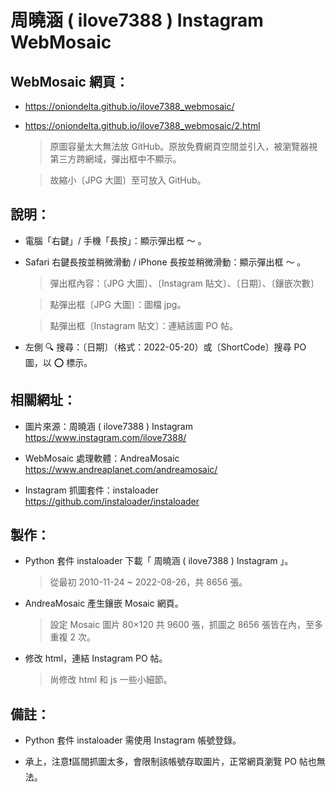 # 周曉涵 ( ilove7388 ) Instagram WebMosaic

## WebMosaic 網頁：
- https://oniondelta.github.io/ilove7388_webmosaic/

- https://oniondelta.github.io/ilove7388_webmosaic/2.html

  > 原圖容量太大無法放 GitHub。原放免費網頁空間並引入，被瀏覽器視第三方跨網域，彈出框中不顯示。

  > 故縮小〔JPG 大圖〕至可放入 GitHub。

## 說明：

- 電腦「右鍵」/ 手機「長按」：顯示彈出框 ～ 。

- Safari 右鍵長按並稍微滑動 / iPhone 長按並稍微滑動：顯示彈出框 ～ 。

  > 彈出框內容：〔JPG 大圖〕、〔Instagram 貼文〕、〔日期〕、〔鑲嵌次數〕

  > 點彈出框〔JPG 大圖〕：圖檔 jpg。

  > 點彈出框〔Instagram 貼文〕：連結該圖 PO 帖。

- 左側 🔍 搜尋：〔日期〕（格式：2022-05-20）或〔ShortCode〕搜尋 PO 圖，以 ⭕️ 標示。

## 相關網址：

- 圖片來源：周曉涵 ( ilove7388 ) Instagram https://www.instagram.com/ilove7388/

- WebMosaic 處理軟體：AndreaMosaic https://www.andreaplanet.com/andreamosaic/

- Instagram 抓圖套件：instaloader https://github.com/instaloader/instaloader

## 製作：

- Python 套件 instaloader 下載「 周曉涵 ( ilove7388 ) Instagram 」。

  > 從最初 2010-11-24 ~ 2022-08-26，共 8656 張。

- AndreaMosaic 產生鑲嵌 Mosaic 網頁。

  > 設定 Mosaic 圖片 80×120 共 9600 張，抓圖之 8656 張皆在內，至多重複 2 次。

- 修改 html，連結 Instagram PO 帖。

  > 尚修改 html 和 js 一些小細節。

## 備註：

- Python 套件 instaloader 需使用 Instagram 帳號登錄。

- 承上，注意❗️區間抓圖太多，會限制該帳號存取圖片，正常網頁瀏覽 PO 帖也無法。
